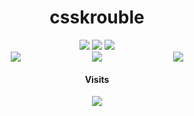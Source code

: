 <h1 align="center">csskrouble</h1>

<div align="center">
  <img src="https://img.shields.io/badge/TypeScript-000000?style=for-the-badge&logo=TypeScript&logoColor=white"/> <img src="https://img.shields.io/badge/Lua-000000?style=for-the-badge&logo=Lua&logoColor=white"/> <img src="https://img.shields.io/badge/Kotlin-000000?style=for-the-badge&logo=Kotlin&logoColor=white"/>
  
  <div style="display: flex; flex-direction: row; justify-content: space-evenly; max-height: 250px;">
  <img style="flex: 0 0 auto;" src="https://wakatime.com/share/@52401d66-a497-4262-ae60-c0a683a7dde3/28b3eb65-14e6-4f0e-ab73-9b2f8b6fdd63.svg"/>
  <a href="https://v-rp.pl"><img style="flex: 0 0 auto;" src="https://panels.twitch.tv/panel-125233800-image-2e5edc47-b78d-4955-83e6-a47270b87ad1"/></a>
  <img style="flex: 0 0 auto;" src="https://wakatime.com/share/@52401d66-a497-4262-ae60-c0a683a7dde3/6d97d765-dc5f-4d5f-ba8b-820085b3dd67.svg"/>
</div>


  
  #### Visits
  <img src="https://profile-counter.glitch.me/csskroubledev/count.svg"/>
</div>
